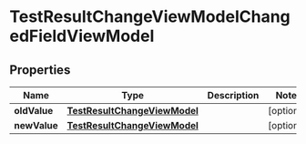 

# TestResultChangeViewModelChangedFieldViewModel


## Properties

| Name | Type | Description | Notes |
|------------ | ------------- | ------------- | -------------|
|**oldValue** | [**TestResultChangeViewModel**](TestResultChangeViewModel.md) |  |  [optional] |
|**newValue** | [**TestResultChangeViewModel**](TestResultChangeViewModel.md) |  |  [optional] |



